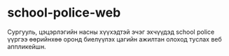 # school-police-web
Сургууль, цэцэрлэгийн насны хүүхэдтэй эчэг эхчүүдэд school police үүргээ өөрийнхөө оронд биелүүлэх цагийн ажилтан олоход туслах веб аппликейшн.
